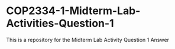 # COP2334-1-Midterm-Lab-Activities-Question-1
This is a repository for the Midterm Lab Activity Question 1 Answer
